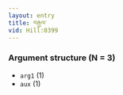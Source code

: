 ```yaml
---
layout: entry
title: བརྒྱལ་
vid: Hill:0399
---
```

### Argument structure (N = 3)
* `arg1` (1)
* `aux` (1)
